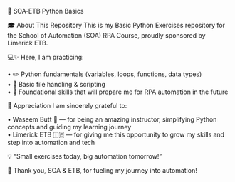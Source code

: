 🐍 SOA‑ETB Python Basics 

   🎓 About This Repository This is my Basic Python Exercises repository for the School of Automation (SOA) RPA Course, 
   proudly sponsored by Limerick ETB. 
   
   💻✨ Here, I am practicing: 
   
   •  ✏️ Python fundamentals (variables, loops, functions, data types)  
   •  📂 Basic file handling & scripting  
   •  🌱 Foundational skills that will prepare me for RPA automation in the future

🙏 Appreciation 
I am sincerely grateful to: 

•  Waseem Butt 🎯 — for being an amazing instructor, simplifying Python concepts and guiding my learning journey  
•  Limerick ETB 🇮🇪 — for giving me this opportunity to grow my skills and step into automation and tech   


💡 “Small exercises today, big automation tomorrow!”

💖 Thank you, SOA & ETB, for fueling my journey into automation!
